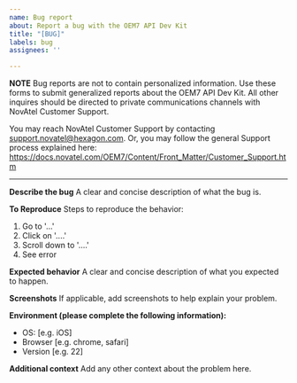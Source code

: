 ```yaml
---
name: Bug report
about: Report a bug with the OEM7 API Dev Kit
title: "[BUG]"
labels: bug
assignees: ''

---
```


**NOTE** 
Bug reports are not to contain personalized information. Use these forms to submit generalized reports about the OEM7 API Dev Kit. All other inquires should be directed to private communications channels with NovAtel Customer Support.

You may reach NovAtel Customer Support by contacting support.novatel@hexagon.com. Or, you may follow the general Support process explained here: https://docs.novatel.com/OEM7/Content/Front_Matter/Customer_Support.htm

--------------

**Describe the bug**
A clear and concise description of what the bug is.

**To Reproduce**
Steps to reproduce the behavior:
1. Go to '...'
2. Click on '....'
3. Scroll down to '....'
4. See error

**Expected behavior**
A clear and concise description of what you expected to happen.

**Screenshots**
If applicable, add screenshots to help explain your problem.

**Environment (please complete the following information):**
 - OS: [e.g. iOS]
 - Browser [e.g. chrome, safari]
 - Version [e.g. 22]

**Additional context**
Add any other context about the problem here.
